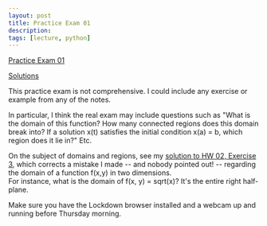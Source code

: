 ```yaml
---
layout: post
title: Practice Exam 01
description:
tags: [lecture, python]
---
```


[Practice Exam 01](https://buffalo.box.com/s/j9r36d19jpf5vzg60dvr62t0zp9fo0ui)

[Solutions](https://buffalo.box.com/s/xpkdu5dybao44l2dt261czbwfniq92o0)

This practice exam is not comprehensive.
I could include any exercise or example from any of the notes.

In particular, I think the real exam may include questions such as "What is the domain of this function?
How many connected regions does this domain break into?
If a solution x(t) satisfies the initial condition x(a) = b, which region does it lie in?"
Etc.  

On the subject of domains and regions, see my [solution to HW 02, Exercise 3](https://hopmath.github.io/2020/06/02/02-solutions), which corrects a mistake I made -- and nobody pointed out! -- regarding the domain of a function f(x,y) in two dimensions.  
For instance, what is the domain of f(x, y) = sqrt(x)? It's the entire right half-plane.

Make sure you have the Lockdown browser installed and a webcam up and running before Thursday morning.